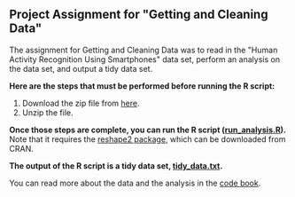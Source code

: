 ## Project Assignment for "Getting and Cleaning Data"

The assignment for Getting and Cleaning Data was to read in the "Human Activity Recognition Using Smartphones" data set, perform an analysis on the data set, and output a tidy data set.

**Here are the steps that must be performed before running the R script:**

1. Download the zip file from [here](https://d396qusza40orc.cloudfront.net/getdata%2Fprojectfiles%2FUCI%20HAR%20Dataset.zip).
2. Unzip the file.

**Once those steps are complete, you can run the R script ([run_analysis.R](run_analysis.R)).** Note that it requires the [reshape2 package](http://cran.r-project.org/web/packages/reshape2/index.html), which can be downloaded from CRAN.

**The output of the R script is a tidy data set, [tidy_data.txt](tidy_data.txt).**

You can read more about the data and the analysis in the [code book](CodeBook.md).
